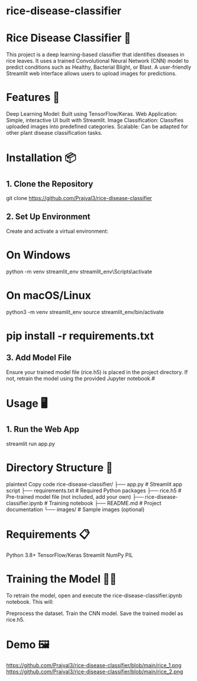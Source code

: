 # rice-disease-classifier

# Rice Disease Classifier 🌾
This project is a deep learning-based classifier that identifies diseases in rice leaves. It uses a trained Convolutional Neural Network (CNN) model to predict conditions such as Healthy, Bacterial Blight, or Blast. A user-friendly Streamlit web interface allows users to upload images for predictions.

# Features 🚀
Deep Learning Model: Built using TensorFlow/Keras. Web Application: Simple, interactive UI built with Streamlit. Image Classification: Classifies uploaded images into predefined categories. Scalable: Can be adapted for other plant disease classification tasks.

# Installation 📦
## 1. Clone the Repository
git clone https://github.com/Prajval3/rice-disease-classifier

## 2. Set Up Environment
Create and activate a virtual environment:

# On Windows
python -m venv streamlit_env streamlit_env\Scripts\activate

# On macOS/Linux
python3 -m venv streamlit_env source streamlit_env/bin/activate

# pip install -r requirements.txt
## 3. Add Model File
Ensure your trained model file (rice.h5) is placed in the project directory. If not, retrain the model using the provided Jupyter notebook.#

# Usage 🖥️
## 1. Run the Web App
streamlit run app.py

# Directory Structure 📂
plaintext Copy code rice-disease-classifier/ ├── app.py # Streamlit app script ├── requirements.txt # Required Python packages ├── rice.h5 # Pre-trained model file (not included, add your own) ├── rice-disease-classifier.ipynb # Training notebook ├── README.md # Project documentation └── images/ # Sample images (optional)

# Requirements 📋
Python 3.8+ TensorFlow/Keras Streamlit NumPy PIL

# Training the Model 🧑‍💻
To retrain the model, open and execute the rice-disease-classifier.ipynb notebook. This will:

Preprocess the dataset. Train the CNN model. Save the trained model as rice.h5.

# Demo 🖼️
https://github.com/Prajval3/rice-disease-classifier/blob/main/rice_1.png  
https://github.com/Prajval3/rice-disease-classifier/blob/main/rice_2.png
